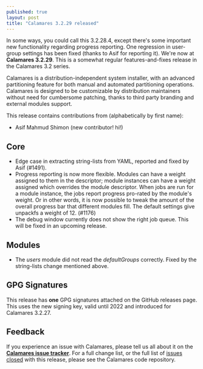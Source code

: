 ```yaml
---
published: true
layout: post
title: "Calamares 3.2.29 released"
---
```


In some ways, you could call this 3.2.28.4, except there's some important new functionality regarding progress reporting. 
One regression in user-group settings has been fixed (thanks to Asif for reporting it).
We're now at
**Calamares 3.2.29**. This is a somewhat regular features-and-fixes release in the
Calamares 3.2 series.

Calamares is a distribution-independent system installer, with an advanced
partitioning feature for both manual and automated partitioning operations.
Calamares is designed to be customizable by distribution maintainers without
need for cumbersome patching, thanks to third party branding and external
modules support.

<!--more-->

This release contains contributions from (alphabetically by first name):
 - Asif Mahmud Shimon (new contributor! hi!)

## Core ##
 - Edge case in extracting string-lists from YAML, reported and fixed
   by Asif (#1491).
 - Progress reporting is now more flexible. Modules can have a weight
   assigned to them in the descriptor; module instances can have a weight
   assigned which overrides the module descriptor. When jobs are run
   for a module instance, the jobs report progress pro-rated by the
   module's weight. Or in other words, it is now possible to tweak
   the amount of the overall progress bar that different modules fill.
   The default settings give unpackfs a weight of 12. (#1176)
 - The debug window currently does not show the right job queue.
   This will be fixed in an upcoming release.
   
## Modules ##
 - The *users* module did not read the *defaultGroups* correctly.
   Fixed by the string-lists change mentioned above.


## GPG Signatures ##

This release has **one** GPG signatures attached on the GitHub releases
page. This uses the new signing key, valid until 2022 and introduced for Calamares 3.2.27.


## Feedback ##

If you experience an issue with Calamares, please tell us all about it
on the [**Calamares issue tracker**][1]. For a full change list, or
the full list of [issues closed][2] with this release, please see the
Calamares code repository.

[1]: https://github.com/calamares/calamares/issues
[2]: https://github.com/calamares/calamares/issues?q=milestone%3Av3.2.29
